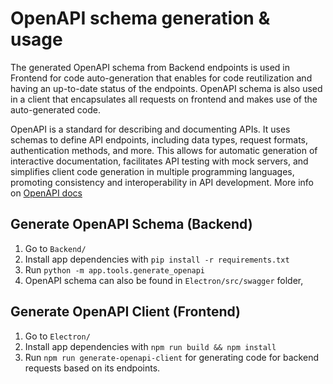# OpenAPI schema generation & usage

The generated OpenAPI schema from Backend endpoints is used in Frontend for code auto-generation that enables for code reutilization and having an up-to-date status of the endpoints. OpenAPI schema is also used in a client that encapsulates all requests on frontend and makes use of the auto-generated code.

OpenAPI is a standard for describing and documenting APIs. It uses schemas to define API endpoints, including data types, request formats, authentication methods, and more. This allows for automatic generation of interactive documentation, facilitates API testing with mock servers, and simplifies client code generation in multiple programming languages, promoting consistency and interoperability in API development. More info on [OpenAPI docs](https://swagger.io/specification/)


## Generate OpenAPI Schema (Backend)

1. Go to `Backend/`
2. Install app dependencies with `pip install -r requirements.txt`
3. Run `python -m app.tools.generate_openapi`
4. OpenAPI schema can also be found in `Electron/src/swagger` folder,

## Generate OpenAPI Client (Frontend)

1. Go to `Electron/`
2. Install app dependencies with `npm run build && npm install`
3. Run `npm run generate-openapi-client` for generating code for backend requests based on its endpoints.
